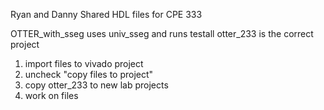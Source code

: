 Ryan and Danny Shared HDL files for CPE 333

OTTER_with_sseg uses univ_sseg and runs testall
otter_233 is the correct project

1) import files to vivado project
2) uncheck "copy files to project"
3) copy otter_233 to new lab projects
4) work on files
